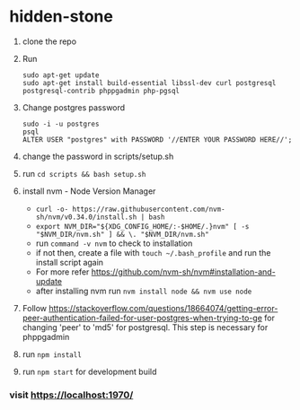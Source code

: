 # hidden-stone

1. clone the repo
2. Run
    ```
    sudo apt-get update
    sudo apt-get install build-essential libssl-dev curl postgresql postgresql-contrib phppgadmin php-pgsql
    ```
3. Change postgres password
    ```
    sudo -i -u postgres
    psql
    ALTER USER "postgres" with PASSWORD '//ENTER YOUR PASSWORD HERE//';
    ```

4. change the password in scripts/setup.sh
5. run `cd scripts && bash setup.sh`
6. install nvm - Node Version Manager
    * `curl -o- https://raw.githubusercontent.com/nvm-sh/nvm/v0.34.0/install.sh | bash`
    * `export NVM_DIR="${XDG_CONFIG_HOME/:-$HOME/.}nvm" [ -s "$NVM_DIR/nvm.sh" ] && \. "$NVM_DIR/nvm.sh"`
    * run `command -v nvm` to check to installation
    * if not then, create a file with `touch ~/.bash_profile` and run the install script again
    * For more refer <https://github.com/nvm-sh/nvm#installation-and-update>
    * after installing nvm run `nvm install node && nvm use node`

7. Follow <https://stackoverflow.com/questions/18664074/getting-error-peer-authentication-failed-for-user-postgres-when-trying-to-ge> for changing 'peer' to 'md5' for postgresql. This step is necessary for phppgadmin
8. run  `npm install`
9. run `npm start` for development build

### visit <https://localhost:1970/>